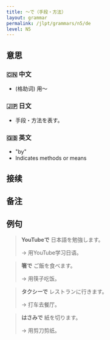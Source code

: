 ```yaml
---
title: 〜で（手段・方法）
layout: grammar
permalink: /jlpt/grammars/n5/de
level: N5
---
```


## 意思

### 🇨🇳 中文

- (格助词) 用〜

### 🇯🇵 日文

- 手段・方法を表す。

### 🇬🇧 英文

- "by"
- Indicates methods or means

## 接续


## 备注


## 例句

>  **YouTubeで** 日本語を勉強します。
>
> → 用YouTube学习日语。

>  **箸で** ご飯を食べます。
>
> → 用筷子吃饭。

>  **タクシーで** レストランに行きます。
>
> → 打车去餐厅。

>  **はさみで** 紙を切ります。
>
> → 用剪刀剪纸。

